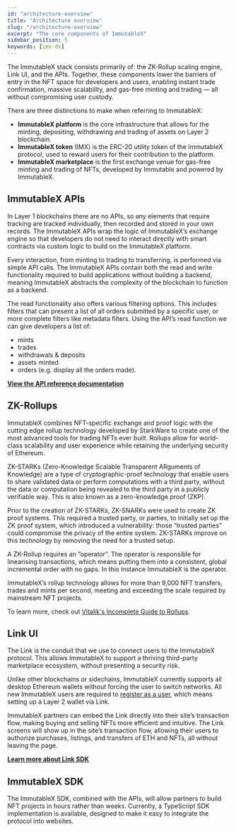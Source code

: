 ```yaml
---
id: "architecture-overview"
title: "Architecture overview"
slug: "/architecture-overview"
excerpt: "The core components of ImmutableX"
sidebar_position: 5
keywords: [imx-dx]
---
```

The ImmutableX stack consists primarily of: the ZK-Rollup scaling engine, Link UI, and the APIs. Together, these components lower the barriers of entry in the NFT space for developers and users, enabling instant trade confirmation, massive scalability, and gas-free minting and trading — all without compromising user custody.

There are three distinctions to make when referring to ImmutableX: 
- **ImmutableX platform** is the core infrastructure that allows for the minting, depositing, withdrawing and trading of assets on Layer 2 blockchain.
- **ImmutableX token** (IMX) is the ERC-20 utility token of the ImmutableX protocol, used to reward users for their contribution to the platform. 
- **ImmutableX marketplace** is the first exchange venue for gas-free minting and trading of NFTs, developed by Immutable and powered by ImmutableX.

## ImmutableX APIs 
In Layer 1 blockchains there are no APIs, so any elements that require tracking are tracked individually, then recorded and stored in your own records. The ImmutableX APIs wrap the logic of ImmutableX’s exchange engine so that developers do not need to interact directly with smart contracts via custom logic to build on the ImmutableX platform.

Every interaction, from minting to trading to transferring, is performed via simple API calls. The ImmutableX APIs contain both the read and write functionality required to build applications without building a backend, meaning ImmutableX abstracts the complexity of the blockchain to function as a backend. 

The read functionality also offers various filtering options. This includes filters that can present a list of all orders submitted by a specific user, or more complete filters like metadata filters. Using the API’s read function we can give developers a list of:

- mints
- trades
- withdrawals & deposits
- assets minted
- orders (e.g. display all the orders made).

**[View the API reference documentation](/reference)**

## ZK-Rollups
ImmutableX combines NFT-specific exchange and proof logic with the cutting edge rollup technology developed by StarkWare to create one of the most advanced tools for trading NFTs ever built. Rollups allow for world-class scalability and user experience while retaining the underlying security of Ethereum.

ZK-STARKs (Zero-Knowledge Scalable Transparent ARguments of Knowledge) are a type of cryptographic-proof technology that enable users to share validated data or perform computations with a third party, without the data or computation being revealed to the third party in a publicly verifiable way. This is also known as a zero-knowledge proof (ZKP). 

Prior to the creation of ZK-STARKs, ZK-SNARKs were used to create ZK proof systems. This required a trusted party, or parties, to initially set up the ZK proof system, which introduced a vulnerability: those “trusted parties” could compromise the privacy of the entire system. ZK-STARKs improve on this technology by removing the need for a trusted setup.

A ZK-Rollup requires an “operator”. The operator is responsible for linearising transactions, which means putting them into a consistent, global incremental order with no gaps. In this instance ImmutableX is the operator.

ImmutableX’s rollup technology allows for more than 9,000 NFT transfers, trades and mints per second, meeting and exceeding the scale required by mainstream NFT projects.

To learn more, check out [Vitalik's Incomplete Guide to Rollups](https://vitalik.ca/general/2021/01/05/rollup.html).

## Link UI
The Link is the conduit that we use to connect users to the ImmutableX protocol. This allows ImmutableX to support a thriving third-party marketplace ecosystem, without presenting a security risk.

Unlike other blockchains or sidechains, ImmutableX currently supports all desktop Ethereum wallets without forcing the user to switch networks. All new ImmutableX users are required to [register as a user](../guides/getting-started-guide.md#register-a-user-account), which means setting up a Layer 2 wallet via Link.

ImmutableX partners can embed the Link directly into their site’s transaction flow, making buying and selling NFTs more efficient and intuitive. The Link screens will show up in the site’s transaction flow, allowing their users to authorize purchases, listings, and transfers of ETH and NFTs, all without leaving the page.

**[Learn more about Link SDK](../guides/link-sdk/index.md)**

## ImmutableX SDK
The ImmutableX SDK, combined with the APIs, will allow partners to build NFT projects in hours rather than weeks. Currently, a TypeScript SDK implementation is available, designed to make it easy to integrate the protocol into websites.